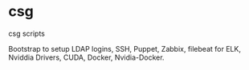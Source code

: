 # csg
csg scripts

Bootstrap to setup LDAP logins, SSH, Puppet, Zabbix, filebeat for ELK, Nviddia Drivers, CUDA, Docker, Nvidia-Docker.
